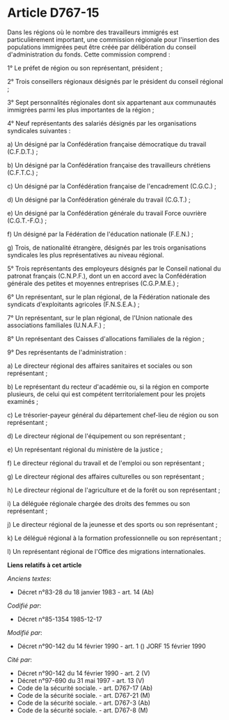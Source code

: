 # Article D767-15

Dans les régions où le nombre des travailleurs immigrés est particulièrement important, une commission régionale pour
l'insertion des populations immigrées peut être créée par délibération du conseil d'administration du fonds. Cette commission
comprend :

1° Le préfet de région ou son représentant, président ;

2° Trois conseillers régionaux désignés par le président du conseil régional ;

3° Sept personnalités régionales dont six appartenant aux communautés immigrées parmi les plus importantes de la région ;

4° Neuf représentants des salariés désignés par les organisations syndicales suivantes :

a) Un désigné par la Confédération française démocratique du travail (C.F.D.T.) ;

b) Un désigné par la Confédération française des travailleurs chrétiens (C.F.T.C.) ;

c) Un désigné par la Confédération française de l'encadrement (C.G.C.) ;

d) Un désigné par la Confédération générale du travail (C.G.T.) ;

e) Un désigné par la Confédération générale du travail Force ouvrière (C.G.T.-F.O.) ;

f) Un désigné par la Fédération de l'éducation nationale (F.E.N.) ;

g) Trois, de nationalité étrangère, désignés par les trois organisations syndicales les plus représentatives au niveau
régional.

5° Trois représentants des employeurs désignés par le Conseil national du patronat français (C.N.P.F.), dont un en accord
avec la Confédération générale des petites et moyennes entreprises (C.G.P.M.E.) ;

6° Un représentant, sur le plan régional, de la Fédération nationale des syndicats d'exploitants agricoles (F.N.S.E.A.) ;

7° Un représentant, sur le plan régional, de l'Union nationale des associations familiales (U.N.A.F.) ;

8° Un représentant des Caisses d'allocations familiales de la région ;

9° Des représentants de l'administration :

a) Le directeur régional des affaires sanitaires et sociales ou son représentant ;

b) Le représentant du recteur d'académie ou, si la région en comporte plusieurs, de celui qui est compétent territorialement
pour les projets examinés ;

c) Le trésorier-payeur général du département chef-lieu de région ou son représentant ;

d) Le directeur régional de l'équipement ou son représentant ;

e) Un représentant régional du ministère de la justice ;

f) Le directeur régional du travail et de l'emploi ou son représentant ;

g) Le directeur régional des affaires culturelles ou son représentant ;

h) Le directeur régional de l'agriculture et de la forêt ou son représentant ;

i) La déléguée régionale chargée des droits des femmes ou son représentant ;

j) Le directeur régional de la jeunesse et des sports ou son représentant ;

k) Le délégué régional à la formation professionnelle ou son représentant ;

l) Un représentant régional de l'Office des migrations internationales.

**Liens relatifs à cet article**

_Anciens textes_:

  - Décret n°83-28 du 18 janvier 1983 - art. 14 (Ab)

_Codifié par_:

  - Décret n°85-1354 1985-12-17

_Modifié par_:

  - Décret n°90-142 du 14 février 1990 - art. 1 () JORF 15 février 1990

_Cité par_:

  - Décret n°90-142 du 14 février 1990 - art. 2 (V)
  - Décret n°97-690 du 31 mai 1997 - art. 13 (V)
  - Code de la sécurité sociale. - art. D767-17 (Ab)
  - Code de la sécurité sociale. - art. D767-21 (M)
  - Code de la sécurité sociale. - art. D767-3 (Ab)
  - Code de la sécurité sociale. - art. D767-8 (M)
